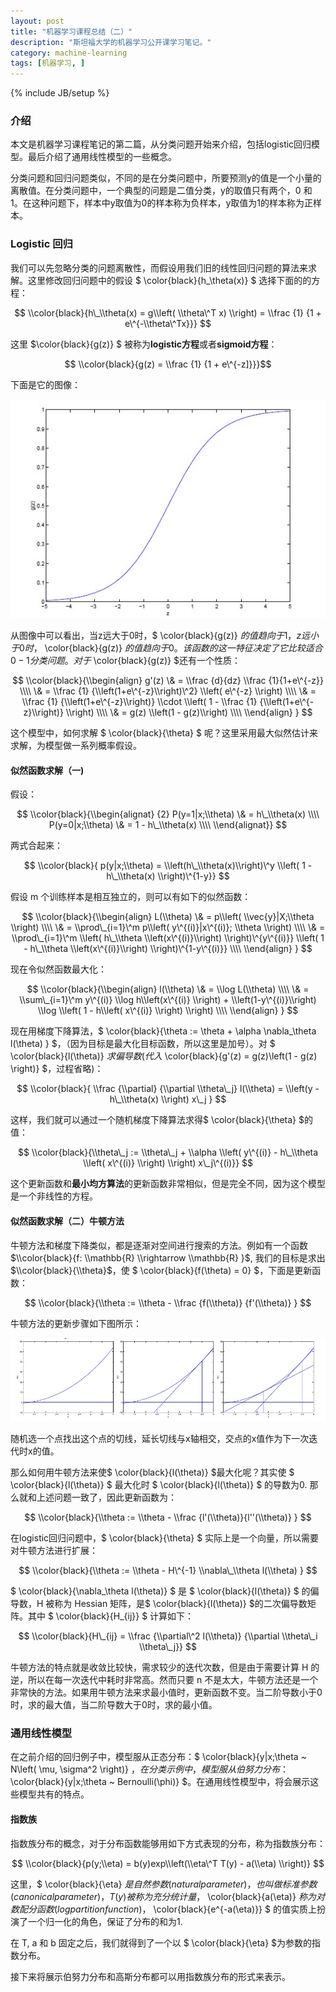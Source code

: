 ```yaml
---
layout: post
title: "机器学习课程总结（二）"
description: "斯坦福大学的机器学习公开课学习笔记。"
category: machine-learning
tags: [机器学习, ]
---
```

{% include JB/setup %}

### 介绍

本文是机器学习课程笔记的第二篇，从分类问题开始来介绍，包括logistic回归模型。最后介绍了通用线性模型的一些概念。

分类问题和回归问题类似，不同的是在分类问题中，所要预测y的值是一个小量的离散值。在分类问题中，一个典型的问题是二值分类，y的取值只有两个，0 和 1。在这种问题下，样本中y取值为0的样本称为负样本，y取值为1的样本称为正样本。

### Logistic 回归

我们可以先忽略分类的问题离散性，而假设用我们旧的线性回归问题的算法来求解。这里修改回归问题中的假设 $ \\color{black}{h\_\\theta(x)} $ 选择下面的的方程：

$$ \\color{black}{h\_\\theta(x) = g\\left( \\theta\^T x) \\right) = \\frac {1} {1 + e\^{-\\theta\^Tx}}} $$

这里 $\\color{black}{g(z)} $ 被称为**logistic方程**或者**sigmoid方程**：

$$ \\color{black}{g(z) = \\frac {1} {1 + e\^{-z]}}}$$

下面是它的图像：

![logistic方程图像](/assets/images/machine-learing/ml2-1.jpg)

从图像中可以看出，当z远大于0时，$ \\color{black}{g(z)} $的值趋向于1，z远小于0时，$ \\color{black}{g(z)} $的值趋向于0。该函数的这一特征决定了它比较适合0-1分类问题。对于$ \\color{black}{g(z)} $还有一个性质：

$$ \\color{black}{\\begin{align} 
g'(z) \& = \\frac {d}{dz} \\frac {1}{1+e\^{-z}} \\\\
\& = \\frac {1} {\\left(1+e\^{-z}\\right)\^2} \\left( e\^{-z} \\right) \\\\
\& = \\frac {1} {\\left(1+e\^{-z}\\right)} \\cdot \\left( 1 - \\frac {1} {\\left(1+e\^{-z}\\right)} \\right)  \\\\
\& = g(z) \\left(1 - g(z)\\right) \\\\
\\end{align} } $$

这个模型中，如何求解 $ \\color{black}{\\theta} $ 呢？这里采用最大似然估计来求解，为模型做一系列概率假设。

#### 似然函数求解（一)

假设：

$$ \\color{black}{\\begin{alignat} {2}
P(y=1|x;\\theta) \& = h\_\\theta(x) \\\\
P(y=0|x;\\theta) \& = 1 - h\_\\theta(x) \\\\
\\end{alignat}} $$

两式合起来：

$$ \\color{black}{ p(y|x;\\theta) = \\left(h\_\\theta(x)\\right)\^y \\left( 1 - h\_\\theta(x) \\right)\^{1-y}} $$

假设 m 个训练样本是相互独立的，则可以有如下的似然函数：

$$ \\color{black}{\\begin{align}
L(\\theta) \& = p\\left( \\vec{y}|X;\\theta \\right) \\\\
\& = \\prod\_{i=1}\^m p\\left( y\^{(i)}|x\^{(i)}; \\theta \\right) \\\\
\& = \\prod\_{i=1}\^m \\left( h\_\\theta \\left(x\^{(i)}\\right) \\right)\^{y\^{(i)}} \\left( 1 - h\_\\theta \\left(x\^{(i)}\\right) \\right)\^{1-y\^{(i)}} \\\\
\\end{align} } $$

现在令似然函数最大化：

$$ \\color{black}{\\begin{align}
l(\\theta) \& = \\log L(\\theta) \\\\
\& = \\sum\_{i=1}\^m y\^{(i)} \\log h\\left(x\^{(i)} \\right) + \\left(1-y\^{(i)}\\right) \\log \\left( 1 - h\\left( x\^{(i)} \\right) \\right) \\\\
\\end{align} } $$

现在用梯度下降算法，$ \\color{black}{\\theta := \\theta + \\alpha \\nabla\_\\theta l(\\theta) } $，（因为目标是最大化目标函数，所以这里是加号）。对 $ \\color{black}{l(\\theta)} $求偏导数(代入$ \\color{black}{g'(z) = g(z)\\left(1 - g(z) \\right)} $，过程省略)：

$$ \\color{black}{ \\frac {\\partial} {\\partial \\theta\_j} l(\\theta) = \\left(y - h\_\\theta(x) \\right) x\_j } $$

这样，我们就可以通过一个随机梯度下降算法求得$ \\color{black}{\\theta} $的值：

$$ \\color{black}{\\theta\_j := \\theta\_j + \\alpha \\left( y\^{(i)} - h\_\\theta \\left( x\^{(i)} \\right) \\right) x\_j\^{(i)}} $$

这个更新函数和**最小均方算法**的更新函数非常相似，但是完全不同，因为这个模型是一个非线性的方程。

#### 似然函数求解（二）牛顿方法

牛顿方法和梯度下降类似，都是逐渐对空间进行搜索的方法。例如有一个函数 $\\color{black}{f: \\mathbb{R} \\rightarrow \\mathbb{R} }$, 我们的目标是求出 $\\color{black}{\\theta}$，使 $ \\color{black}{f(\\theta) = 0} $，下面是更新函数：

$$ \\color{black}{\\theta := \\theta - \\frac {f(\\theta)} {f'(\\theta)} } $$

牛顿方法的更新步骤如下图所示：

![牛顿方法的更新步骤](/assets/images/machine-learing/ml2-2.jpg)

随机选一个点找出这个点的切线，延长切线与x轴相交，交点的x值作为下一次迭代时x的值。

那么如何用牛顿方法来使$ \\color{black}{l(\\theta)} $最大化呢？其实使 $ \\color{black}{l(\\theta)} $ 最大化时 $ \\color{black}{l(\\theta)} $ 的导数为0. 那么就和上述问题一致了，因此更新函数为：

$$ \\color{black}{\\theta := \\theta - \\frac {l'(\\theta)}{l''(\\theta)} } $$

在logistic回归问题中，$ \\color{black}{\\theta} $ 实际上是一个向量，所以需要对牛顿方法进行扩展：

$$ \\color{black}{\\theta := \\theta - H\^{-1} \\nabla\_\\theta l(\\theta) } $$

$ \\color{black}{\\nabla\_\\theta l(\\theta)} $ 是 $ \\color{black}{l(\\theta)} $ 的偏导数，H 被称为 Hessian 矩阵，是$ \\color{black}{l(\\theta)} $的二次偏导数矩阵。其中 $ \\color{black}{H\_{ij}} $ 计算如下：

$$ \\color{black}{H\_{ij} = \\frac {\\partial\^2 l(\\theta)} {\\partial \\theta\_i \\theta\_j}} $$

牛顿方法的特点就是收敛比较快，需求较少的迭代次数，但是由于需要计算 H 的逆，所以在每一次迭代中耗时非常高。然而只要 n 不是太大，牛顿方法还是一个非常快的方法。如果用牛顿方法来求最小值时，更新函数不变。当二阶导数小于0时，求的最大值，当二阶导数大于0时，求的最小值。

### 通用线性模型

在之前介绍的回归例子中，模型服从正态分布：$ \\color{black}{y|x;\\theta ~ N\\left( \\mu, \\sigma\^2 \\right)} $，在分类示例中，模型服从伯努力分布：$ \\color{black}{y|x;\\theta ~ Bernoulli(\\phi)} $。在通用线性模型中，将会展示这些模型共有的特点。

#### 指数族

指数族分布的概念，对于分布函数能够用如下方式表现的分布，称为指数族分布：

$$ \\color{black}{p(y;\\eta) = b(y)exp\\left(\\eta\^T T(y) - a(\\eta) \\right)} $$

这里，$ \\color{black}{\\eta} $是自然参数(natural parameter)，也叫做标准参数(canonical parameter)，T(y)被称为充分统计量，$ \\color{black}{a(\\eta)} $称为对数配分函数(log partition function)，$ \\color{black}{e\^{-a(\\eta)}} $ 的值实质上扮演了一个归一化的角色，保证了分布的和为1.

在 T, a 和 b 固定之后，我们就得到了一个以 $ \\color{black}{\\eta} $为参数的指数分布。

接下来将展示伯努力分布和高斯分布都可以用指数族分布的形式来表示。
